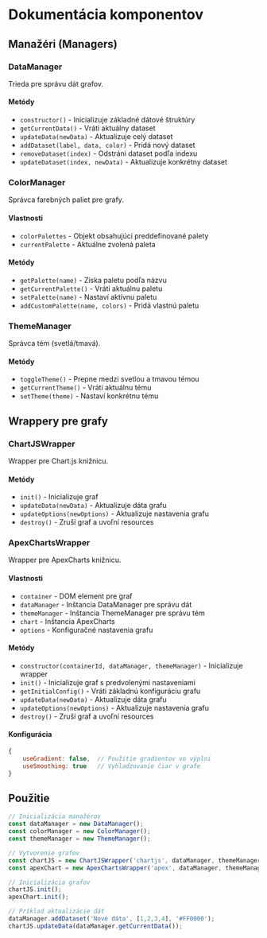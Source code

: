 # Dokumentácia komponentov

## Manažéri (Managers)

### DataManager
Trieda pre správu dát grafov.

#### Metódy
- `constructor()` - Inicializuje základné dátové štruktúry
- `getCurrentData()` - Vráti aktuálny dataset
- `updateData(newData)` - Aktualizuje celý dataset
- `addDataset(label, data, color)` - Pridá nový dataset
- `removeDataset(index)` - Odstráni dataset podľa indexu
- `updateDataset(index, newData)` - Aktualizuje konkrétny dataset

### ColorManager
Správca farebných paliet pre grafy.

#### Vlastnosti
- `colorPalettes` - Objekt obsahujúci preddefinované palety
- `currentPalette` - Aktuálne zvolená paleta

#### Metódy
- `getPalette(name)` - Získa paletu podľa názvu
- `getCurrentPalette()` - Vráti aktuálnu paletu
- `setPalette(name)` - Nastaví aktívnu paletu
- `addCustomPalette(name, colors)` - Pridá vlastnú paletu

### ThemeManager
Správca tém (svetlá/tmavá).

#### Metódy
- `toggleTheme()` - Prepne medzi svetlou a tmavou témou
- `getCurrentTheme()` - Vráti aktuálnu tému
- `setTheme(theme)` - Nastaví konkrétnu tému

## Wrappery pre grafy

### ChartJSWrapper
Wrapper pre Chart.js knižnicu.

#### Metódy
- `init()` - Inicializuje graf
- `updateData(newData)` - Aktualizuje dáta grafu
- `updateOptions(newOptions)` - Aktualizuje nastavenia grafu
- `destroy()` - Zruší graf a uvoľní resources

### ApexChartsWrapper
Wrapper pre ApexCharts knižnicu.

#### Vlastnosti
- `container` - DOM element pre graf
- `dataManager` - Inštancia DataManager pre správu dát
- `themeManager` - Inštancia ThemeManager pre správu tém
- `chart` - Inštancia ApexCharts
- `options` - Konfiguračné nastavenia grafu

#### Metódy
- `constructor(containerId, dataManager, themeManager)` - Inicializuje wrapper
- `init()` - Inicializuje graf s predvolenými nastaveniami
- `getInitialConfig()` - Vráti základnú konfiguráciu grafu
- `updateData(newData)` - Aktualizuje dáta grafu
- `updateOptions(newOptions)` - Aktualizuje nastavenia grafu
- `destroy()` - Zruší graf a uvoľní resources

#### Konfigurácia
```javascript
{
    useGradient: false,  // Použitie gradientov vo výplni
    useSmoothing: true   // Vyhladzovanie čiar v grafe
}
```

## Použitie

```javascript
// Inicializácia manažérov
const dataManager = new DataManager();
const colorManager = new ColorManager();
const themeManager = new ThemeManager();

// Vytvorenie grafov
const chartJS = new ChartJSWrapper('chartjs', dataManager, themeManager);
const apexChart = new ApexChartsWrapper('apex', dataManager, themeManager);

// Inicializácia grafov
chartJS.init();
apexChart.init();

// Príklad aktualizácie dát
dataManager.addDataset('Nové dáta', [1,2,3,4], '#FF0000');
chartJS.updateData(dataManager.getCurrentData());
```
